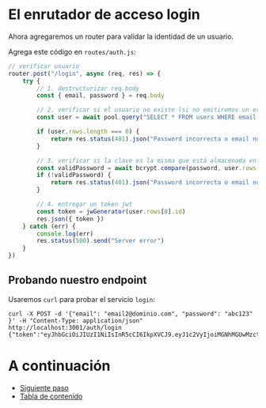 # El enrutador de acceso login

Ahora agregaremos un router para validar la identidad de un usuario.

Agrega este código en `routes/auth.js`:

```javascript
// verificar usuario
router.post("/login", async (req, res) => {
    try {
        // 1. destructurizar req.body
        const { email, password } = req.body

        // 2. verificar si el usuario no existe (si no emitiremos un error)
        const user = await pool.query("SELECT * FROM users WHERE email = $1", [email])

        if (user.rows.length === 0) {
            return res.status(401).json("Password incorrecta o email no existe")
        }

        // 3. verificar si la clave es la misma que está almacenada en la base de datos
        const validPassword = await bcrypt.compare(password, user.rows[0].password)
        if (!validPassword) {
            return res.status(401).json("Password incorrecta o email no existe")
        }

        // 4. entregar un token jwt 
        const token = jwGenerator(user.rows[0].id)
        res.json({ token })
    } catch (err) {
        console.log(err)
        res.status(500).send("Server error")
    }
})
```

## Probando nuestro endpoint

Usaremos `curl` para probar el servicio `login`:


    curl -X POST -d '{"email": "email2@dominio.com", "password": "abc123" }' -H "Content-Type: application/json" http://localhost:3001/auth/login
    {"token":"eyJhbGciOiJIUzI1NiIsInR5cCI6IkpXVCJ9.eyJ1c2VyIjoiMGNhMGUwMzctYTZhNi00ODEzLTgyMWEtOGI3M2NjOWJhNThlIiwiaWF0IjoxNjQ5NTYxMTk3LCJleHAiOjE2NDk1NjQ3OTd9.vGeD0MalZmsWhkifYPsriEGCu6jpJ2gDRt2uBeyO4bc"}

# A continuación 

- [Siguiente paso](STEP8.md)
- [Tabla de contenido](README.md#Primera-Parte)